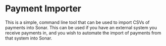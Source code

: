 # Payment Importer

This is a simple, command line tool that can be used to import CSVs of payments into Sonar. This can be used if you have an external system you receive payments in, and you wish to automate the import of payments from that system into Sonar.